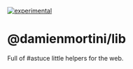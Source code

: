 [![experimental](http://badges.github.io/stability-badges/dist/experimental.svg)](http://github.com/badges/stability-badges)
# @damienmortini/lib
Full of #astuce little helpers for the web.

